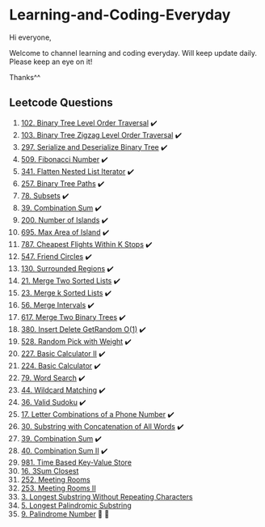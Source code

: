 # Learning-and-Coding-Everyday
Hi everyone,

Welcome to channel learning and coding everyday. Will keep update daily. Please keep an eye on it! 

Thanks^^

## Leetcode Questions
1. [102. Binary Tree Level Order Traversal](https://leetcode.com/problems/binary-tree-level-order-traversal/description/) :heavy_check_mark:
1. [103. Binary Tree Zigzag Level Order Traversal](https://leetcode.com/problems/binary-tree-zigzag-level-order-traversal/description/) :heavy_check_mark:
1. [297. Serialize and Deserialize Binary Tree](https://leetcode.com/problems/serialize-and-deserialize-binary-tree/description/) :heavy_check_mark:
1. [509. Fibonacci Number](https://leetcode.com/problems/fibonacci-number/) :heavy_check_mark:
1. [341. Flatten Nested List Iterator](https://leetcode.com/problems/flatten-nested-list-iterator/) :heavy_check_mark:
1. [257. Binary Tree Paths](https://leetcode.com/problems/binary-tree-paths/) :heavy_check_mark:
1. [78. Subsets](https://leetcode.com/problems/subsets/) :heavy_check_mark:
1. [39. Combination Sum](https://leetcode.com/problems/combination-sum/) :heavy_check_mark:
1. [200. Number of Islands](https://leetcode.com/problems/number-of-islands/) :heavy_check_mark:
1. [695. Max Area of Island](https://leetcode.com/problems/max-area-of-island/) :heavy_check_mark:
1. [787. Cheapest Flights Within K Stops](https://leetcode.com/problems/cheapest-flights-within-k-stops/) :heavy_check_mark:
1. [547. Friend Circles](https://leetcode.com/problems/friend-circles/) :heavy_check_mark:
1. [130. Surrounded Regions](https://leetcode.com/problems/surrounded-regions/) :heavy_check_mark:
1. [21. Merge Two Sorted Lists](https://leetcode.com/problems/merge-two-sorted-lists/) :heavy_check_mark:
1. [23. Merge k Sorted Lists](https://leetcode.com/problems/merge-k-sorted-lists/) :heavy_check_mark:
1. [56. Merge Intervals](https://leetcode.com/problems/merge-intervals/) :heavy_check_mark:
1. [617. Merge Two Binary Trees]() :heavy_check_mark:
1. [380. Insert Delete GetRandom O(1)](https://leetcode.com/problems/insert-delete-getrandom-o1/) :heavy_check_mark:
1. [528. Random Pick with Weight](https://leetcode.com/problems/random-pick-with-weight/) :heavy_check_mark:
1. [227. Basic Calculator II](https://leetcode.com/problems/basic-calculator-ii/) :heavy_check_mark:
1. [224. Basic Calculator](https://leetcode.com/problems/basic-calculator/) :heavy_check_mark:
1. [79. Word Search](https://leetcode.com/problems/word-search/) :heavy_check_mark:
1. [44. Wildcard Matching](https://leetcode.com/problems/wildcard-matching/) :heavy_check_mark:
1. [36. Valid Sudoku](https://leetcode.com/problems/valid-sudoku/) :heavy_check_mark:
1. [17. Letter Combinations of a Phone Number](https://leetcode.com/problems/letter-combinations-of-a-phone-number/)  :heavy_check_mark:
1. [30. Substring with Concatenation of All Words](https://leetcode.com/problems/substring-with-concatenation-of-all-words/)  :heavy_check_mark:
1. [39. Combination Sum](https://leetcode.com/problems/combination-sum/)  :heavy_check_mark:
1. [40. Combination Sum II](https://leetcode.com/problems/combination-sum-ii/)  :heavy_check_mark:
1. [981. Time Based Key-Value Store](https://leetcode.com/problems/time-based-key-value-store/description/)
1. [16. 3Sum Closest](https://leetcode.com/problems/3sum-closest/description/)
1. [252. Meeting Rooms](https://www.cnblogs.com/grandyang/p/5240774.html)
1. [253. Meeting Rooms II](https://www.cnblogs.com/grandyang/p/5244720.html)
1. [3. Longest Substring Without Repeating Characters](https://leetcode.com/problems/longest-substring-without-repeating-characters/description/)
1. [5. Longest Palindromic Substring](https://leetcode.com/problems/longest-palindromic-substring/description/)
1. [9. Palindrome Number](https://leetcode.com/problems/palindrome-number/description/) :tea: :tea:

